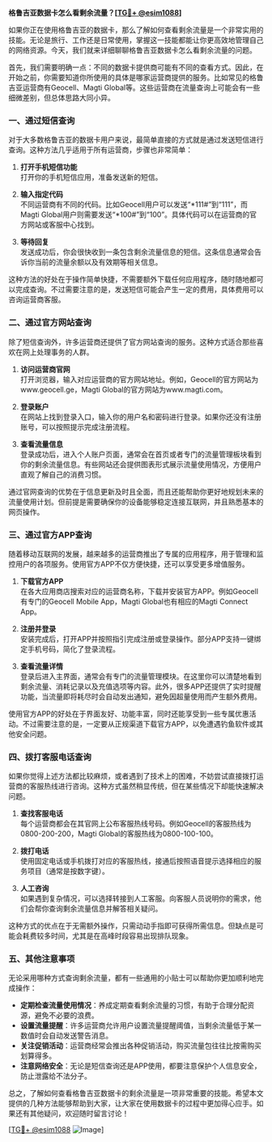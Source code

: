 **格鲁吉亚数据卡怎么看剩余流量？[[TG💪+ @esim1088](https://t.me/s/esim1088)]**

如果你正在使用格鲁吉亚的数据卡，那么了解如何查看剩余流量是一个非常实用的技能。无论是旅行、工作还是日常使用，掌握这一技能都能让你更高效地管理自己的网络资源。今天，我们就来详细聊聊格鲁吉亚数据卡怎么看剩余流量的问题。

首先，我们需要明确一点：不同的数据卡提供商可能有不同的查看方式。因此，在开始之前，你需要知道你所使用的具体是哪家运营商提供的服务。比如常见的格鲁吉亚运营商有Geocell、Magti Global等。这些运营商在流量查询上可能会有一些细微差别，但总体思路大同小异。

### 一、通过短信查询

对于大多数格鲁吉亚的数据卡用户来说，最简单直接的方式就是通过发送短信进行查询。这种方法几乎适用于所有运营商，步骤也非常简单：

1. **打开手机短信功能**  
   打开你的手机短信应用，准备发送新的短信。

2. **输入指定代码**  
   不同运营商有不同的代码。比如Geocell用户可以发送“*111#”到“111”，而Magti Global用户则需要发送“*100#”到“100”。具体代码可以在运营商的官方网站或客服中心找到。

3. **等待回复**  
   发送成功后，你会很快收到一条包含剩余流量信息的短信。这条信息通常会告诉你当前的流量余额以及有效期等相关信息。

这种方法的好处在于操作简单快捷，不需要额外下载任何应用程序，随时随地都可以完成查询。不过需要注意的是，发送短信可能会产生一定的费用，具体费用可以咨询运营商客服。

### 二、通过官方网站查询

除了短信查询外，许多运营商还提供了官方网站查询的服务。这种方式适合那些喜欢在网上处理事务的人群。

1. **访问运营商官网**  
   打开浏览器，输入对应运营商的官方网站地址。例如，Geocell的官方网站为www.geocell.ge，Magti Global的官方网站为www.magti.com。

2. **登录账户**  
   在网站上找到登录入口，输入你的用户名和密码进行登录。如果你还没有注册账号，可以按照提示完成注册流程。

3. **查看流量信息**  
   登录成功后，进入个人账户页面，通常会在首页或者专门的流量管理板块看到你的剩余流量信息。有些网站还会提供图表形式展示流量使用情况，方便用户直观了解自己的消费习惯。

通过官网查询的优势在于信息更新及时且全面，而且还能帮助你更好地规划未来的流量使用计划。但前提是需要确保你的设备能够稳定连接互联网，并且熟悉基本的网页操作。

### 三、通过官方APP查询

随着移动互联网的发展，越来越多的运营商推出了专属的应用程序，用于管理和监控用户的各项服务。使用官方APP不仅方便快捷，还可以享受更多增值服务。

1. **下载官方APP**  
   在各大应用商店搜索对应的运营商名称，下载并安装官方APP。例如Geocell有专门的Geocell Mobile App，Magti Global也有相应的Magti Connect App。

2. **注册并登录**  
   安装完成后，打开APP并按照指引完成注册或登录操作。部分APP支持一键绑定手机号码，简化了登录流程。

3. **查看流量详情**  
   登录后进入主界面，通常会有专门的流量管理模块。在这里你可以清楚地看到剩余流量、消耗记录以及充值选项等内容。此外，很多APP还提供了实时提醒功能，当流量即将耗尽时会自动发出通知，避免因超量使用而产生额外费用。

使用官方APP的好处在于界面友好、功能丰富，同时还能享受到一些专属优惠活动。不过需要注意的是，一定要从正规渠道下载官方APP，以免遭遇钓鱼软件或其他安全问题。

### 四、拨打客服电话查询

如果你觉得上述方法都比较麻烦，或者遇到了技术上的困难，不妨尝试直接拨打运营商的客服热线进行咨询。这种方式虽然稍显传统，但在某些情况下却能快速解决问题。

1. **查找客服电话**  
   每个运营商都会在其官网上公布客服热线号码。例如Geocell的客服热线为0800-200-200，Magti Global的客服热线为0800-100-100。

2. **拨打电话**  
   使用固定电话或手机拨打对应的客服热线，接通后按照语音提示选择相应的服务项目（通常是按数字键）。

3. **人工咨询**  
   如果遇到复杂情况，可以选择转接到人工客服。向客服人员说明你的需求，他们会帮你查询剩余流量信息并解答相关疑问。

这种方式的优点在于无需额外操作，只需动动手指即可获得所需信息。但缺点是可能会耗费较多时间，尤其是在高峰时段容易出现排队现象。

### 五、其他注意事项

无论采用哪种方式查询剩余流量，都有一些通用的小贴士可以帮助你更加顺利地完成操作：

- **定期检查流量使用情况**：养成定期查看剩余流量的习惯，有助于合理分配资源，避免不必要的浪费。
- **设置流量提醒**：许多运营商允许用户设置流量提醒阈值，当剩余流量低于某一数值时会自动发送警告消息。
- **关注促销活动**：运营商经常会推出各种促销活动，购买流量包往往比按需购买划算得多。
- **注意网络安全**：无论是短信查询还是APP使用，都要注意保护个人信息安全，防止泄露给不法分子。

总之，了解如何查看格鲁吉亚数据卡的剩余流量是一项非常重要的技能。希望本文提供的几种方法能够帮助到大家，让大家在使用数据卡的过程中更加得心应手。如果还有其他疑问，欢迎随时留言讨论！

[[TG💪+ @esim1088](https://t.me/s/esim1088) ![Image](https://i.postimg.cc/4NQfJmqS/Snipaste-2025-05-13-00-14-12.png)]